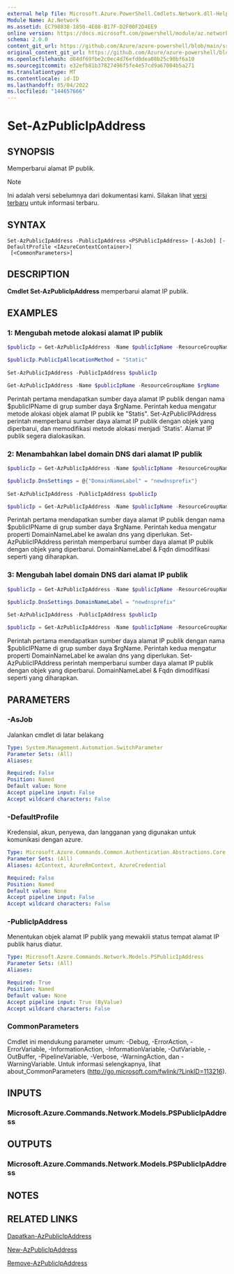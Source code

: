 ```yaml
---
external help file: Microsoft.Azure.PowerShell.Cmdlets.Network.dll-Help.xml
Module Name: Az.Network
ms.assetid: EC798838-1850-4E88-B17F-D2F00F2D4EE9
online version: https://docs.microsoft.com/powershell/module/az.network/set-azpublicipaddress
schema: 2.0.0
content_git_url: https://github.com/Azure/azure-powershell/blob/main/src/Network/Network/help/Set-AzPublicIpAddress.md
original_content_git_url: https://github.com/Azure/azure-powershell/blob/main/src/Network/Network/help/Set-AzPublicIpAddress.md
ms.openlocfilehash: d84df69fbe2c0ec4d76efd0dea08b25c90bf6a10
ms.sourcegitcommit: e32efb81b37827496f5fe4e57cd9a67004b5a271
ms.translationtype: MT
ms.contentlocale: id-ID
ms.lasthandoff: 05/04/2022
ms.locfileid: "144657666"
---
```

# Set-AzPublicIpAddress

## SYNOPSIS
Memperbarui alamat IP publik.

> [!NOTE]
>Ini adalah versi sebelumnya dari dokumentasi kami. Silakan lihat [versi terbaru](/powershell/module/az.network/set-azpublicipaddress) untuk informasi terbaru.

## SYNTAX

```
Set-AzPublicIpAddress -PublicIpAddress <PSPublicIpAddress> [-AsJob] [-DefaultProfile <IAzureContextContainer>]
 [<CommonParameters>]
```

## DESCRIPTION
**Cmdlet Set-AzPublicIpAddress** memperbarui alamat IP publik.

## EXAMPLES

### 1: Mengubah metode alokasi alamat IP publik
```powershell
$publicIp = Get-AzPublicIpAddress -Name $publicIpName -ResourceGroupName $rgName

$publicIp.PublicIpAllocationMethod = "Static"
    
Set-AzPublicIpAddress -PublicIpAddress $publicIp

Get-AzPublicIpAddress -Name $publicIpName -ResourceGroupName $rgName
```

 Perintah pertama mendapatkan sumber daya alamat IP publik dengan nama $publicIPName di grup sumber daya $rgName.
Perintah kedua mengatur metode alokasi objek alamat IP publik ke "Statis".
Set-AzPublicIPAddress perintah memperbarui sumber daya alamat IP publik dengan objek yang diperbarui, dan memodifikasi metode alokasi menjadi 'Statis'. Alamat IP publik segera dialokasikan.

### 2: Menambahkan label domain DNS dari alamat IP publik
```powershell
$publicIp = Get-AzPublicIpAddress -Name $publicIpName -ResourceGroupName $rgName

$publicIp.DnsSettings = @{"DomainNameLabel" = "newdnsprefix"}
    
Set-AzPublicIpAddress -PublicIpAddress $publicIp

$publicIp = Get-AzPublicIpAddress -Name $publicIpName -ResourceGroupName $rgName
```

Perintah pertama mendapatkan sumber daya alamat IP publik dengan nama $publicIPName di grup sumber daya $rgName.
Perintah kedua mengatur properti DomainNameLabel ke awalan dns yang diperlukan.
Set-AzPublicIPAddress perintah memperbarui sumber daya alamat IP publik dengan objek yang diperbarui. DomainNameLabel & Fqdn dimodifikasi seperti yang diharapkan.
    
### 3: Mengubah label domain DNS dari alamat IP publik
```powershell
$publicIp = Get-AzPublicIpAddress -Name $publicIpName -ResourceGroupName $rgName

$publicIp.DnsSettings.DomainNameLabel = "newdnsprefix"
    
Set-AzPublicIpAddress -PublicIpAddress $publicIp

$publicIp = Get-AzPublicIpAddress -Name $publicIpName -ResourceGroupName $rgName
```

Perintah pertama mendapatkan sumber daya alamat IP publik dengan nama $publicIPName di grup sumber daya $rgName.
Perintah kedua mengatur properti DomainNameLabel ke awalan dns yang diperlukan.
Set-AzPublicIPAddress perintah memperbarui sumber daya alamat IP publik dengan objek yang diperbarui. DomainNameLabel & Fqdn dimodifikasi seperti yang diharapkan.

## PARAMETERS

### -AsJob
Jalankan cmdlet di latar belakang

```yaml
Type: System.Management.Automation.SwitchParameter
Parameter Sets: (All)
Aliases:

Required: False
Position: Named
Default value: None
Accept pipeline input: False
Accept wildcard characters: False
```

### -DefaultProfile
Kredensial, akun, penyewa, dan langganan yang digunakan untuk komunikasi dengan azure.

```yaml
Type: Microsoft.Azure.Commands.Common.Authentication.Abstractions.Core.IAzureContextContainer
Parameter Sets: (All)
Aliases: AzContext, AzureRmContext, AzureCredential

Required: False
Position: Named
Default value: None
Accept pipeline input: False
Accept wildcard characters: False
```

### -PublicIpAddress
Menentukan objek alamat IP publik yang mewakili status tempat alamat IP publik harus diatur.

```yaml
Type: Microsoft.Azure.Commands.Network.Models.PSPublicIpAddress
Parameter Sets: (All)
Aliases:

Required: True
Position: Named
Default value: None
Accept pipeline input: True (ByValue)
Accept wildcard characters: False
```

### CommonParameters
Cmdlet ini mendukung parameter umum: -Debug, -ErrorAction, -ErrorVariable, -InformationAction, -InformationVariable, -OutVariable, -OutBuffer, -PipelineVariable, -Verbose, -WarningAction, dan -WarningVariable. Untuk informasi selengkapnya, lihat about_CommonParameters (http://go.microsoft.com/fwlink/?LinkID=113216).

## INPUTS

### Microsoft.Azure.Commands.Network.Models.PSPublicIpAddress

## OUTPUTS

### Microsoft.Azure.Commands.Network.Models.PSPublicIpAddress

## NOTES

## RELATED LINKS

[Dapatkan-AzPublicIpAddress](./Get-AzPublicIpAddress.md)

[New-AzPublicIpAddress](./New-AzPublicIpAddress.md)

[Remove-AzPublicIpAddress](./Remove-AzPublicIpAddress.md)


